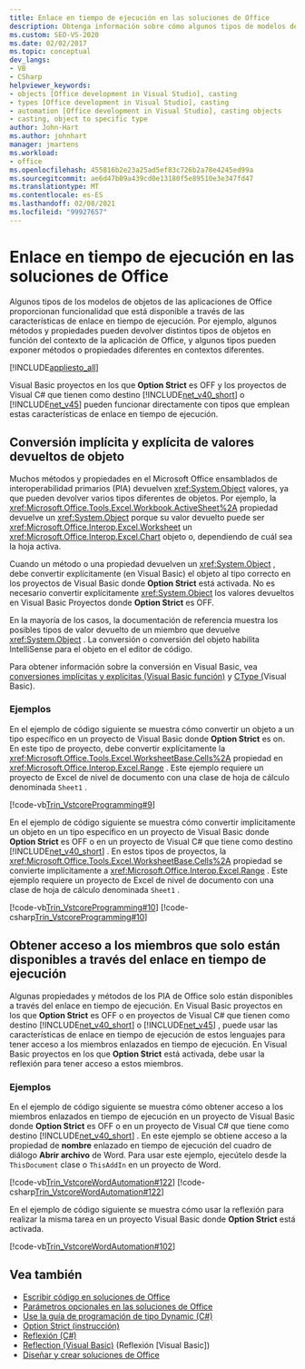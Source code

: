 ```yaml
---
title: Enlace en tiempo de ejecución en las soluciones de Office
description: Obtenga información sobre cómo algunos tipos de modelos de objetos de Microsoft Office aplicaciones proporcionan funcionalidad que está disponible a través de las características de enlace en tiempo de ejecución.
ms.custom: SEO-VS-2020
ms.date: 02/02/2017
ms.topic: conceptual
dev_langs:
- VB
- CSharp
helpviewer_keywords:
- objects [Office development in Visual Studio], casting
- types [Office development in Visual Studio], casting
- automation [Office development in Visual Studio], casting objects
- casting, object to specific type
author: John-Hart
ms.author: johnhart
manager: jmartens
ms.workload:
- office
ms.openlocfilehash: 455816b2e23a25ad5ef83c726b2a78e4245ed99a
ms.sourcegitcommit: ae6d47b09a439cd0e13180f5e89510e3e347fd47
ms.translationtype: MT
ms.contentlocale: es-ES
ms.lasthandoff: 02/08/2021
ms.locfileid: "99927657"
---
```

# <a name="late-binding-in-office-solutions"></a>Enlace en tiempo de ejecución en las soluciones de Office
  Algunos tipos de los modelos de objetos de las aplicaciones de Office proporcionan funcionalidad que está disponible a través de las características de enlace en tiempo de ejecución. Por ejemplo, algunos métodos y propiedades pueden devolver distintos tipos de objetos en función del contexto de la aplicación de Office, y algunos tipos pueden exponer métodos o propiedades diferentes en contextos diferentes.

 [!INCLUDE[appliesto_all](../vsto/includes/appliesto-all-md.md)]

 Visual Basic proyectos en los que **Option Strict** es OFF y los proyectos de Visual C# que tienen como destino [!INCLUDE[net_v40_short](../sharepoint/includes/net-v40-short-md.md)] o [!INCLUDE[net_v45](../vsto/includes/net-v45-md.md)] pueden funcionar directamente con tipos que emplean estas características de enlace en tiempo de ejecución.

## <a name="implicit-and-explicit-casting-of-object-return-values"></a>Conversión implícita y explícita de valores devueltos de objeto
 Muchos métodos y propiedades en el Microsoft Office ensamblados de interoperabilidad primarios (PIA) devuelven <xref:System.Object> valores, ya que pueden devolver varios tipos diferentes de objetos. Por ejemplo, la <xref:Microsoft.Office.Tools.Excel.Workbook.ActiveSheet%2A> propiedad devuelve un <xref:System.Object> porque su valor devuelto puede ser <xref:Microsoft.Office.Interop.Excel.Worksheet> un <xref:Microsoft.Office.Interop.Excel.Chart> objeto o, dependiendo de cuál sea la hoja activa.

 Cuando un método o una propiedad devuelven un <xref:System.Object> , debe convertir explícitamente (en Visual Basic) el objeto al tipo correcto en los proyectos de Visual Basic donde **Option Strict** está activada. No es necesario convertir explícitamente <xref:System.Object> los valores devueltos en Visual Basic Proyectos donde **Option Strict** es OFF.

 En la mayoría de los casos, la documentación de referencia muestra los posibles tipos de valor devuelto de un miembro que devuelve <xref:System.Object> . La conversión o conversión del objeto habilita IntelliSense para el objeto en el editor de código.

 Para obtener información sobre la conversión en Visual Basic, vea [conversiones implícitas y explícitas &#40;Visual Basic función&#41;](/dotnet/visual-basic/programming-guide/language-features/data-types/implicit-and-explicit-conversions) y [CType &#40;](/dotnet/visual-basic/language-reference/functions/ctype-function)Visual Basic&#41;.

### <a name="examples"></a>Ejemplos
 En el ejemplo de código siguiente se muestra cómo convertir un objeto a un tipo específico en un proyecto de Visual Basic donde **Option Strict** es on. En este tipo de proyecto, debe convertir explícitamente la <xref:Microsoft.Office.Tools.Excel.WorksheetBase.Cells%2A> propiedad en <xref:Microsoft.Office.Interop.Excel.Range> . Este ejemplo requiere un proyecto de Excel de nivel de documento con una clase de hoja de cálculo denominada `Sheet1` .

 [!code-vb[Trin_VstcoreProgramming#9](../vsto/codesnippet/VisualBasic/Trin_VstcoreProgrammingExcelVB/Sheet1.vb#9)]

 En el ejemplo de código siguiente se muestra cómo convertir implícitamente un objeto en un tipo específico en un proyecto de Visual Basic donde **Option Strict** es OFF o en un proyecto de Visual C# que tiene como destino [!INCLUDE[net_v40_short](../sharepoint/includes/net-v40-short-md.md)] . En estos tipos de proyectos, la <xref:Microsoft.Office.Tools.Excel.WorksheetBase.Cells%2A> propiedad se convierte implícitamente a <xref:Microsoft.Office.Interop.Excel.Range> . Este ejemplo requiere un proyecto de Excel de nivel de documento con una clase de hoja de cálculo denominada `Sheet1` .

 [!code-vb[Trin_VstcoreProgramming#10](../vsto/codesnippet/VisualBasic/Trin_VstcoreProgrammingExcelVB/Sheet1.vb#10)]
 [!code-csharp[Trin_VstcoreProgramming#10](../vsto/codesnippet/CSharp/Trin_VstcoreProgrammingExcelCS/Sheet1.cs#10)]

## <a name="access-members-that-are-available-only-through-late-binding"></a>Obtener acceso a los miembros que solo están disponibles a través del enlace en tiempo de ejecución
 Algunas propiedades y métodos de los PIA de Office solo están disponibles a través del enlace en tiempo de ejecución. En Visual Basic proyectos en los que **Option Strict** es OFF o en proyectos de Visual C# que tienen como destino [!INCLUDE[net_v40_short](../sharepoint/includes/net-v40-short-md.md)] o [!INCLUDE[net_v45](../vsto/includes/net-v45-md.md)] , puede usar las características de enlace en tiempo de ejecución de estos lenguajes para tener acceso a los miembros enlazados en tiempo de ejecución. En Visual Basic proyectos en los que **Option Strict** está activada, debe usar la reflexión para tener acceso a estos miembros.

### <a name="examples"></a>Ejemplos
 En el ejemplo de código siguiente se muestra cómo obtener acceso a los miembros enlazados en tiempo de ejecución en un proyecto de Visual Basic donde **Option Strict** es OFF o en un proyecto de Visual C# que tiene como destino [!INCLUDE[net_v40_short](../sharepoint/includes/net-v40-short-md.md)] . En este ejemplo se obtiene acceso a la propiedad de **nombre** enlazado en tiempo de ejecución del cuadro de diálogo **Abrir archivo** de Word. Para usar este ejemplo, ejecútelo desde la `ThisDocument` clase o `ThisAddIn` en un proyecto de Word.

 [!code-vb[Trin_VstcoreWordAutomation#122](../vsto/codesnippet/VisualBasic/Trin_VstcoreWordAutomationVB/ThisDocument.vb#122)]
 [!code-csharp[Trin_VstcoreWordAutomation#122](../vsto/codesnippet/CSharp/Trin_VstcoreWordAutomationCS/ThisDocument.cs#122)]

 En el ejemplo de código siguiente se muestra cómo usar la reflexión para realizar la misma tarea en un proyecto Visual Basic donde **Option Strict** está activada.

 [!code-vb[Trin_VstcoreWordAutomation#102](../vsto/codesnippet/VisualBasic/Trin_VstcoreWordAutomationVB/ThisDocument.vb#102)]

## <a name="see-also"></a>Vea también
- [Escribir código en soluciones de Office](../vsto/writing-code-in-office-solutions.md)
- [Parámetros opcionales en las soluciones de Office](../vsto/optional-parameters-in-office-solutions.md)
- [Use la guía de programación de tipo Dynamic &#40;C&#35;&#41;](/dotnet/csharp/programming-guide/types/using-type-dynamic)
- [Option Strict (instrucción)](/dotnet/visual-basic/language-reference/statements/option-strict-statement)
- [Reflexión (C#)](/dotnet/csharp/programming-guide/concepts/reflection)
- [Reflection (Visual Basic)](/dotnet/visual-basic/programming-guide/concepts/reflection) (Reflexión [Visual Basic])
- [Diseñar y crear soluciones de Office](../vsto/designing-and-creating-office-solutions.md)
